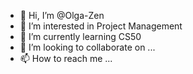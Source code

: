 - 👋 Hi, I’m @Olga-Zen
- 👀 I’m interested in Project Management
- 🌱 I’m currently learning CS50
- 💞️ I’m looking to collaborate on ...
- 📫 How to reach me ...

<!---
Olga-Zen/Olga-Zen is a ✨ special ✨ repository because its `README.md` (this file) appears on your GitHub profile.
You can click the Preview link to take a look at your changes.
--->
